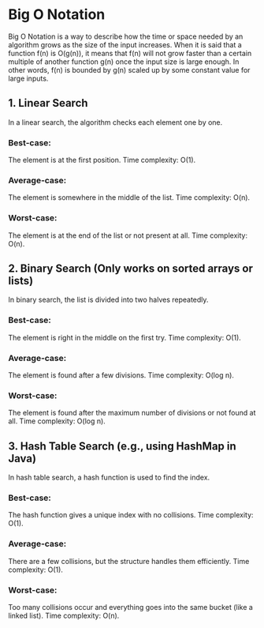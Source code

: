 # Big O Notation
Big O Notation is a way to describe how the time or space needed by an algorithm grows as the size of the input increases. 
When it is said that a function f(n) is O(g(n)), it means that f(n) will not grow faster than a certain multiple of another function g(n) once the input size is large enough. 
In other words, f(n) is bounded by g(n) scaled up by some constant value for large inputs.

## 1. Linear Search
In a linear search, the algorithm checks each element one by one.
### Best-case:
The element is at the first position.
Time complexity: O(1).
### Average-case:
The element is somewhere in the middle of the list.
Time complexity: O(n).
### Worst-case:
The element is at the end of the list or not present at all.
Time complexity: O(n).

## 2. Binary Search (Only works on sorted arrays or lists)
In binary search, the list is divided into two halves repeatedly.
### Best-case:
The element is right in the middle on the first try.
Time complexity: O(1).
### Average-case:
The element is found after a few divisions.
Time complexity: O(log n).
### Worst-case:
The element is found after the maximum number of divisions or not found at all.
Time complexity: O(log n).

## 3. Hash Table Search (e.g., using HashMap in Java)
In hash table search, a hash function is used to find the index.
### Best-case:
The hash function gives a unique index with no collisions.
Time complexity: O(1).
### Average-case:
There are a few collisions, but the structure handles them efficiently.
Time complexity: O(1).
### Worst-case:
Too many collisions occur and everything goes into the same bucket (like a linked list).
Time complexity: O(n).

